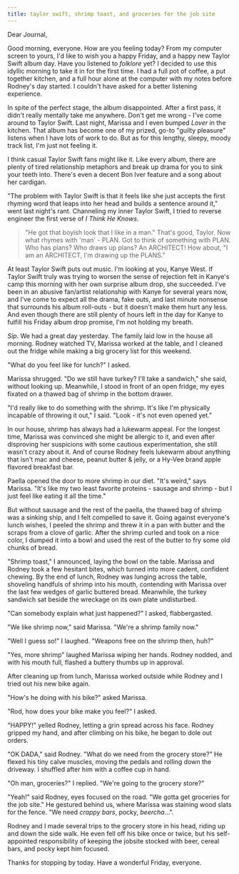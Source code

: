 ```yaml
---
title: taylor swift, shrimp toast, and groceries for the job site
---
```


Dear Journal,

Good morning, everyone.  How are you feeling today?  From my computer
screen to yours, I'd like to wish you a happy Friday, and a happy new
Taylor Swift album day.  Have you listened to _folklore_ yet?  I
decided to use this idyllic morning to take it in for the first time.
I had a full pot of coffee, a put together kitchen, and a full hour
alone at the computer with my notes before Rodney's day started.  I
couldn't have asked for a better listening experience.

In spite of the perfect stage, the album disappointed.  After a first
pass, it didn't really mentally take me anywhere.  Don't get me
wrong - I've come around to Taylor Swift.  Last night, Marissa and I
even bumped _Lover_ in the kitchen.  That album has become one of my
prized, go-to "guilty pleasure" listens when I have lots of work to
do.  But as for this lengthy, sleepy, moody track list, I'm just not
feeling it.

I think casual Taylor Swift fans might like it.  Like every album,
there are plenty of tired relationship metaphors and break up drama
for you to sink your teeth into.  There's even a decent Bon Iver
feature and a song about her cardigan.

"The problem with Taylor Swift is that it feels like she just accepts
the first rhyming word that leaps into her head and builds a sentence
around it," went last night's rant.  Channeling my inner Taylor Swift,
I tried to reverse engineer the first verse of _I Think He Knows_.

> "He got that boyish look that I like in a man."  That's good,
> Taylor.  Now what rhymes with 'man' - PLAN.  Got to think of
> something with PLAN.  Who has plans?  Who draws up plans?  An
> ARCHITECT!  How about, "I am an ARCHITECT, I'm drawing up the
> PLANS."

At least Taylor Swift puts out music.  I'm looking at you, Kanye West.
If Taylor Swift truly was trying to worsen the sense of rejection felt
in Kanye's camp this morning with her own surprise album drop, she
succeeded.  I've been in an abusive fan/artist relationship with Kanye
for several years now, and I've come to expect all the drama, fake
outs, and last minute nonsense that surrounds his album roll-outs -
but it doesn't make them hurt any less.  And even though there are
still plenty of hours left in the day for Kanye to fulfill his Friday
album drop promise, I'm not holding my breath.

_Sip_.  We had a great day yesterday.  The family laid low in the
house all morning.  Rodney watched TV, Marissa worked at the table,
and I cleaned out the fridge while making a big grocery list for this
weekend.

"What do you feel like for lunch?" I asked.

Marissa shrugged.  "Do we still have turkey?  I'll take a sandwich,"
she said, without looking up.  Meanwhile, I stood in front of an open
fridge, my eyes fixated on a thawed bag of shrimp in the bottom
drawer.

"I'd really like to do something with the shrimp.  It's like I'm
physically incapable of throwing it out," I said.  "Look - it's not
even opened yet."

In our house, shrimp has always had a lukewarm appeal.  For the
longest time, Marissa was convinced she might be allergic to it, and
even after disproving her suspicions with some cautious
experimentation, she still wasn't crazy about it.  And of course
Rodney feels lukewarm about anything that isn't mac and cheese, peanut
butter & jelly, or a Hy-Vee brand apple flavored breakfast bar.

Paella opened the door to more shrimp in our diet.  "It's weird," says
Marissa.  "It's like my two least favorite proteins - sausage and
shrimp - but I just feel like eating it all the time."

But without sausage and the rest of the paella, the thawed bag of
shrimp was a sinking ship, and I felt compelled to save it.  Going
against everyone's lunch wishes, I peeled the shrimp and threw it in a
pan with butter and the scraps from a clove of garlic.  After the
shrimp curled and took on a nice color, I dumped it into a bowl and
used the rest of the butter to fry some old chunks of bread.

"Shrimp toast," I announced, laying the bowl on the table.  Marissa
and Rodney took a few hesitant bites, which turned into more cadent,
confident chewing.  By the end of lunch, Rodney was lunging across the
table, shoveling handfuls of shrimp into his mouth, contending with
Marissa over the last few wedges of garlic buttered bread.  Meanwhile,
the turkey sandwich sat beside the wreckage on its own plate
undisturbed.

"Can somebody explain what just happened?" I asked, flabbergasted.

"We like shrimp now," said Marissa.  "We're a shrimp family now."

"Well I guess so!" I laughed.  "Weapons free on the shrimp then, huh?"

"Yes, more shrimp" laughed Marissa wiping her hands.  Rodney nodded,
and with his mouth full, flashed a buttery thumbs up in approval.

After cleaning up from lunch, Marissa worked outside while Rodney and
I tried out his new bike again.

"How's he doing with his bike?" asked Marissa.

"Rod, how does your bike make you feel?" I asked.

"HAPPY!" yelled Rodney, letting a grin spread across his face.  Rodney
gripped my hand, and after climbing on his bike, he began to dole out
orders.

"OK DADA," said Rodney.  "What do we need from the grocery store?"  He
flexed his tiny calve muscles, moving the pedals and rolling down the
driveway.  I shuffled after him with a coffee cup in hand.

"Oh man, groceries?" I replied.  "We're going to the grocery store?"

"Yeah!" said Rodney, eyes focused on the road.  "We gotta get
groceries for the job site."  He gestured behind us, where Marissa was
staining wood slats for the fence.  "We need _crappy bars_, pocky,
_beercha_...".

Rodney and I made several trips to the grocery store in his head,
riding up and down the side walk.  He even fell off his bike once or
twice, but his self-appointed responsibility of keeping the jobsite
stocked with beer, cereal bars, and pocky kept him focused.

Thanks for stopping by today.  Have a wonderful Friday, everyone.

